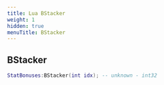 ```yaml
---
title: Lua BStacker
weight: 1
hidden: true
menuTitle: BStacker
---
```

## BStacker
```lua
StatBonuses:BStacker(int idx); -- unknown - int32
```